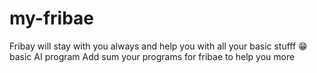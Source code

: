 # my-fribae
Fribay will stay with you always and help you with all your basic stufff 😁
basic AI program
Add sum your programs for fribae to help you more
